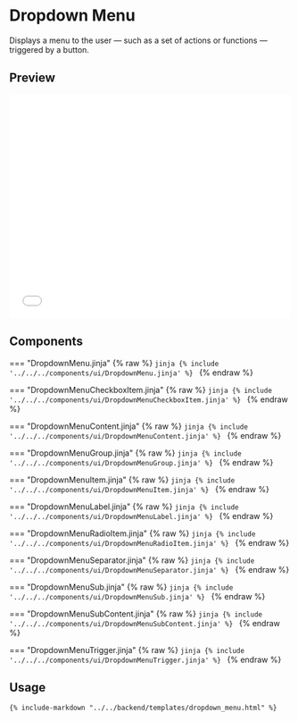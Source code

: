 # Dropdown Menu

Displays a menu to the user — such as a set of actions or functions — triggered by a button.

## Preview

<iframe
src="{{ preview_url}}/components/dropdown_menu"
style="width: 100%; height: 400px; border: none;">
</iframe>

## Components

=== "DropdownMenu.jinja"
    {% raw %}
    ```jinja
    {% include '../../../components/ui/DropdownMenu.jinja' %}
    ```
    {% endraw %}

=== "DropdownMenuCheckboxItem.jinja"
    {% raw %}
    ```jinja
    {% include '../../../components/ui/DropdownMenuCheckboxItem.jinja' %}
    ```
    {% endraw %}

=== "DropdownMenuContent.jinja"
    {% raw %}
    ```jinja
    {% include '../../../components/ui/DropdownMenuContent.jinja' %}
    ```
    {% endraw %}

=== "DropdownMenuGroup.jinja"
    {% raw %}
    ```jinja
    {% include '../../../components/ui/DropdownMenuGroup.jinja' %}
    ```
    {% endraw %}

=== "DropdownMenuItem.jinja"
    {% raw %}
    ```jinja
    {% include '../../../components/ui/DropdownMenuItem.jinja' %}
    ```
    {% endraw %}

=== "DropdownMenuLabel.jinja"
    {% raw %}
    ```jinja
    {% include '../../../components/ui/DropdownMenuLabel.jinja' %}
    ```
    {% endraw %}

=== "DropdownMenuRadioItem.jinja"
    {% raw %}
    ```jinja
    {% include '../../../components/ui/DropdownMenuRadioItem.jinja' %}
    ```
    {% endraw %}

=== "DropdownMenuSeparator.jinja"
    {% raw %}
    ```jinja
    {% include '../../../components/ui/DropdownMenuSeparator.jinja' %}
    ```
    {% endraw %}

=== "DropdownMenuSub.jinja"
    {% raw %}
    ```jinja
    {% include '../../../components/ui/DropdownMenuSub.jinja' %}
    ```
    {% endraw %}

=== "DropdownMenuSubContent.jinja"
    {% raw %}
    ```jinja
    {% include '../../../components/ui/DropdownMenuSubContent.jinja' %}
    ```
    {% endraw %}

=== "DropdownMenuTrigger.jinja"
    {% raw %}
    ```jinja
    {% include '../../../components/ui/DropdownMenuTrigger.jinja' %}
    ```
    {% endraw %}

## Usage

```html
{% include-markdown "../../backend/templates/dropdown_menu.html" %}
```

